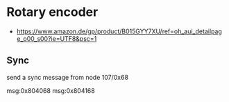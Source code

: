 # Rotary encoder
* https://www.amazon.de/gp/product/B015GYY7XU/ref=oh_aui_detailpage_o00_s00?ie=UTF8&psc=1


## Sync
send a sync message from node 107/0x68

msg:0x804068
msg:0x804168
